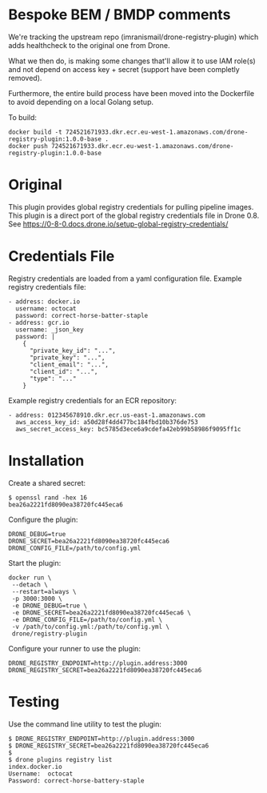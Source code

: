 # Bespoke BEM / BMDP comments
We're tracking the upstream repo (imranismail/drone-registry-plugin) which adds healthcheck to the original one from Drone.

What we then do, is making some changes that'll allow it to use IAM role(s) and not depend on access key + secret (support have been completly removed).

Furthermore, the entire build process have been moved into the Dockerfile to avoid depending on a local Golang setup.

To build:
```
docker build -t 724521671933.dkr.ecr.eu-west-1.amazonaws.com/drone-registry-plugin:1.0.0-base .
docker push 724521671933.dkr.ecr.eu-west-1.amazonaws.com/drone-registry-plugin:1.0.0-base
```


# Original
This plugin provides global registry credentials for pulling pipeline images. This plugin is a direct port of the global registry credentials file in Drone 0.8. See https://0-8-0.docs.drone.io/setup-global-registry-credentials/

# Credentials File

Registry credentials are loaded from a yaml configuration file. Example registry credentials file:

```
- address: docker.io
  username: octocat
  password: correct-horse-batter-staple
- address: gcr.io
  username: _json_key
  password: |
    {
      "private_key_id": "...",
      "private_key": "...",
      "client_email": "...",
      "client_id": "...",
      "type": "..."
    }
```

Example registry credentials for an ECR repository:

```
- address: 012345678910.dkr.ecr.us-east-1.amazonaws.com
  aws_access_key_id: a50d28f4dd477bc184fbd10b376de753
  aws_secret_access_key: bc5785d3ece6a9cdefa42eb99b58986f9095ff1c
```

# Installation

Create a shared secret:

```
$ openssl rand -hex 16
bea26a2221fd8090ea38720fc445eca6
```

Configure the plugin:

```
DRONE_DEBUG=true
DRONE_SECRET=bea26a2221fd8090ea38720fc445eca6
DRONE_CONFIG_FILE=/path/to/config.yml
```

Start the plugin:

```
docker run \
 --detach \
 --restart=always \
 -p 3000:3000 \
 -e DRONE_DEBUG=true \
 -e DRONE_SECRET=bea26a2221fd8090ea38720fc445eca6 \
 -e DRONE_CONFIG_FILE=/path/to/config.yml \
 -v /path/to/config.yml:/path/to/config.yml \
 drone/registry-plugin
```

Configure your runner to use the plugin:

```
DRONE_REGISTRY_ENDPOINT=http://plugin.address:3000
DRONE_REGISTRY_SECRET=bea26a2221fd8090ea38720fc445eca6
```

# Testing

Use the command line utility to test the plugin:

```
$ DRONE_REGISTRY_ENDPOINT=http://plugin.address:3000
$ DRONE_REGISTRY_SECRET=bea26a2221fd8090ea38720fc445eca6
$ 
$ drone plugins registry list
index.docker.io 
Username:  octocat
Password: correct-horse-battery-staple
```
